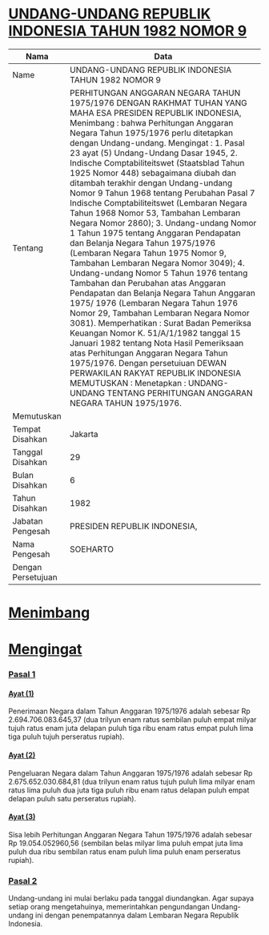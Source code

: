 # [UNDANG-UNDANG REPUBLIK INDONESIA TAHUN 1982 NOMOR 9](http://example.org/legal/peraturan/uu/1982/9)

| Nama | Data |
| ------ | ----- |
|Name|UNDANG-UNDANG REPUBLIK INDONESIA TAHUN 1982 NOMOR 9|
|Tentang| PERHITUNGAN ANGGARAN NEGARA TAHUN 1975/1976 DENGAN RAKHMAT TUHAN YANG MAHA ESA PRESIDEN REPUBLIK INDONESIA, Menimbang : bahwa Perhitungan Anggaran Negara Tahun 1975/1976 perlu ditetapkan dengan Undang-undang. Mengingat : 1. Pasal 23 ayat (5) Undang-Undang Dasar 1945, 2. Indische Comptabiliteitswet (Staatsblad Tahun 1925 Nomor 448) sebagaimana diubah dan ditambah terakhir dengan Undang-undang Nomor 9 Tahun 1968 tentang Perubahan Pasal 7 Indische Comptabiliteitswet (Lembaran Negara Tahun 1968 Nomor 53, Tambahan Lembaran Negara Nomor 2860); 3. Undang-undang Nomor 1 Tahun 1975 tentang Anggaran Pendapatan dan Belanja Negara Tahun 1975/1976 (Lembaran Negara Tahun 1975 Nomor 9, Tambahan Lembaran Negara Nomor 3049); 4. Undang-undang Nomor 5 Tahun 1976 tentang Tambahan dan Perubahan atas Anggaran Pendapatan dan Belanja Negara Tahun Anggaran 1975/ 1976 (Lembaran Negara Tahun 1976 Nomor 29, Tambahan Lembaran Negara Nomor 3081). Memperhatikan : Surat Badan Pemeriksa Keuangan Nomor K. 51/A/1/1982 tanggal 15 Januari 1982 tentang Nota Hasil Pemeriksaan atas Perhitungan Anggaran Negara Tahun 1975/1976. Dengan persetuiuan DEWAN PERWAKILAN RAKYAT REPUBLIK INDONESIA MEMUTUSKAN : Menetapkan : UNDANG-UNDANG TENTANG PERHITUNGAN ANGGARAN NEGARA TAHUN 1975/1976.|
|Memutuskan||
|Tempat Disahkan|Jakarta|
|Tanggal Disahkan|29|
|Bulan Disahkan|6|
|Tahun Disahkan|1982|
|Jabatan Pengesah|PRESIDEN REPUBLIK INDONESIA,|
|Nama Pengesah|SOEHARTO|
|Dengan Persetujuan||
# [Menimbang](http://example.org/legal/peraturan/uu/1982/9/menimbang)

# [Mengingat](http://example.org/legal/peraturan/uu/1982/9/mengingat)


### [Pasal 1](http://example.org/legal/peraturan/uu/1982/9/pasal/0001)

#### [Ayat (1)](http://example.org/legal/peraturan/uu/1982/9/pasal/0001/versi/19820629/ayat/0001)
Penerimaan Negara dalam Tahun Anggaran 1975/1976 adalah sebesar Rp 2.694.706.083.645,37 (dua trilyun enam ratus sembilan puluh empat milyar tujuh ratus enam juta delapan puluh tiga ribu enam ratus empat puluh lima tiga puluh tujuh perseratus rupiah).

#### [Ayat (2)](http://example.org/legal/peraturan/uu/1982/9/pasal/0001/versi/19820629/ayat/0002)
Pengeluaran Negara dalam Tahun Anggaran 1975/1976 adalah sebesar Rp 2.675.652.030.684,81 (dua trilyun enam ratus tujuh puluh lima milyar enam ratus lima puluh dua juta tiga puluh ribu enam ratus delapan puluh empat delapan puluh satu perseratus rupiah).

#### [Ayat (3)](http://example.org/legal/peraturan/uu/1982/9/pasal/0001/versi/19820629/ayat/0003)
Sisa lebih Perhitungan Anggaran Negara Tahun 1975/1976 adalah sebesar Rp 19.054.052960,56 (sembilan belas milyar lima puluh empat juta lima puluh dua ribu sembilan ratus enam puluh lima puluh enam perseratus rupiah).


### [Pasal 2](http://example.org/legal/peraturan/uu/1982/9/pasal/0002)
Undang-undang ini mulai berlaku pada tanggal diundangkan. Agar supaya setiap orang mengetahuinya, memerintahkan pengundangan Undang-undang ini dengan penempatannya dalam Lembaran Negara Republik Indonesia.
